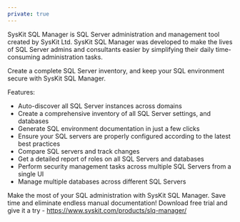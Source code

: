 ```yaml
---
private: true
---
```


SysKit SQL Manager is SQL Server administration and management tool created by SysKit Ltd. SysKit SQL Manager was developed to make the lives of SQL Server admins and consultants easier by simplifying their daily time-consuming administration tasks. 

Create a complete SQL Server inventory, and keep your SQL environment secure with SysKit SQL Manager. 

Features:
* Auto-discover all SQL Server instances across domains
* Create a comprehensive inventory of all SQL Server settings, and databases
* Generate SQL environment documentation in just a few clicks
* Ensure your SQL servers are properly configured according to the latest best practices
* Compare SQL servers and track changes
* Get a detailed report of roles on all SQL Servers and databases
* Perform security management tasks across multiple SQL Servers from a single UI
* Manage multiple databases across different SQL Servers

Make the most of your SQL administration with SysKit SQL Manager. Save time and eliminate endless manual documentation!
Download free trial and give it a try - https://www.syskit.com/products/slq-manager/
